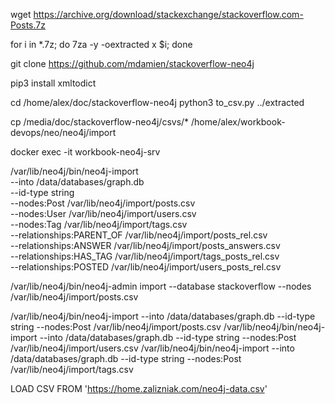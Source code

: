 


wget https://archive.org/download/stackexchange/stackoverflow.com-Posts.7z

for i in *.7z; do 7za -y -oextracted x $i; done

git clone https://github.com/mdamien/stackoverflow-neo4j

pip3 install xmltodict

cd /home/alex/doc/stackoverflow-neo4j
python3 to_csv.py ../extracted



cp  /media/doc/stackoverflow-neo4j/csvs/* /home/alex/workbook-devops/neo/neo4j/import


docker exec -it workbook-neo4j-srv 

/var/lib/neo4j/bin/neo4j-import \
    --into /data/databases/graph.db \
    --id-type string \
    --nodes:Post /var/lib/neo4j/import/posts.csv \
    --nodes:User /var/lib/neo4j/import/users.csv \
    --nodes:Tag /var/lib/neo4j/import/tags.csv \
    --relationships:PARENT_OF /var/lib/neo4j/import/posts_rel.csv \
    --relationships:ANSWER /var/lib/neo4j/import/posts_answers.csv \
    --relationships:HAS_TAG /var/lib/neo4j/import/tags_posts_rel.csv \
    --relationships:POSTED /var/lib/neo4j/import/users_posts_rel.csv
    
    
    
/var/lib/neo4j/bin/neo4j-admin import --database stackoverflow --nodes /var/lib/neo4j/import/posts.csv



/var/lib/neo4j/bin/neo4j-import --into /data/databases/graph.db --id-type string --nodes:Post /var/lib/neo4j/import/posts.csv
/var/lib/neo4j/bin/neo4j-import --into /data/databases/graph.db --id-type string --nodes:Post /var/lib/neo4j/import/users.csv 
/var/lib/neo4j/bin/neo4j-import --into /data/databases/graph.db --id-type string --nodes:Post /var/lib/neo4j/import/tags.csv

LOAD CSV FROM 'https://home.zalizniak.com/neo4j-data.csv'